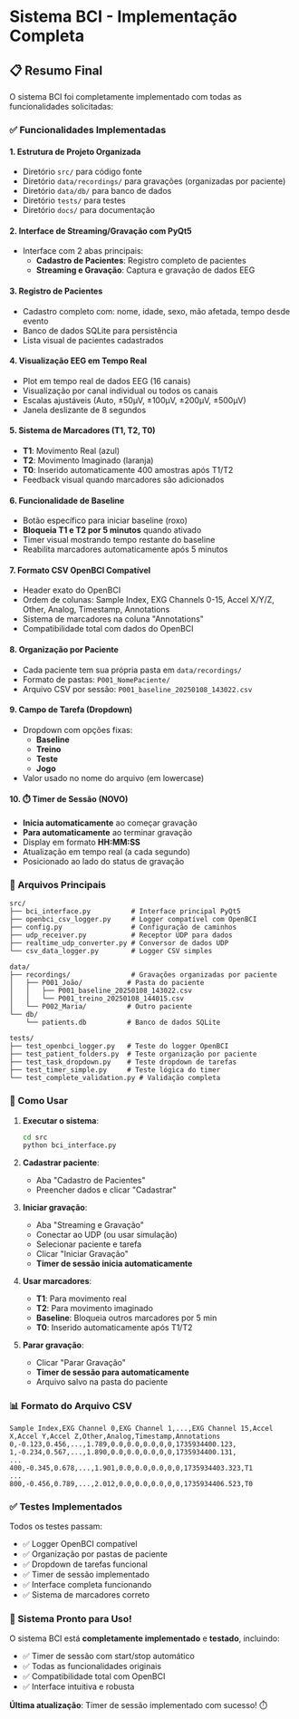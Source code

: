 # Sistema BCI - Implementação Completa

## 📋 Resumo Final

O sistema BCI foi completamente implementado com todas as funcionalidades solicitadas:

### ✅ Funcionalidades Implementadas

#### 1. **Estrutura de Projeto Organizada**
- Diretório `src/` para código fonte
- Diretório `data/recordings/` para gravações (organizadas por paciente)
- Diretório `data/db/` para banco de dados
- Diretório `tests/` para testes
- Diretório `docs/` para documentação

#### 2. **Interface de Streaming/Gravação com PyQt5**
- Interface com 2 abas principais:
  - **Cadastro de Pacientes**: Registro completo de pacientes
  - **Streaming e Gravação**: Captura e gravação de dados EEG

#### 3. **Registro de Pacientes**
- Cadastro completo com: nome, idade, sexo, mão afetada, tempo desde evento
- Banco de dados SQLite para persistência
- Lista visual de pacientes cadastrados

#### 4. **Visualização EEG em Tempo Real**
- Plot em tempo real de dados EEG (16 canais)
- Visualização por canal individual ou todos os canais
- Escalas ajustáveis (Auto, ±50µV, ±100µV, ±200µV, ±500µV)
- Janela deslizante de 8 segundos

#### 5. **Sistema de Marcadores (T1, T2, T0)**
- **T1**: Movimento Real (azul)
- **T2**: Movimento Imaginado (laranja)
- **T0**: Inserido automaticamente 400 amostras após T1/T2
- Feedback visual quando marcadores são adicionados

#### 6. **Funcionalidade de Baseline**
- Botão específico para iniciar baseline (roxo)
- **Bloqueia T1 e T2 por 5 minutos** quando ativado
- Timer visual mostrando tempo restante do baseline
- Reabilita marcadores automaticamente após 5 minutos

#### 7. **Formato CSV OpenBCI Compatível**
- Header exato do OpenBCI
- Ordem de colunas: Sample Index, EXG Channels 0-15, Accel X/Y/Z, Other, Analog, Timestamp, Annotations
- Sistema de marcadores na coluna "Annotations"
- Compatibilidade total com dados do OpenBCI

#### 8. **Organização por Paciente**
- Cada paciente tem sua própria pasta em `data/recordings/`
- Formato de pastas: `P001_NomePaciente/`
- Arquivo CSV por sessão: `P001_baseline_20250108_143022.csv`

#### 9. **Campo de Tarefa (Dropdown)**
- Dropdown com opções fixas:
  - **Baseline**
  - **Treino** 
  - **Teste**
  - **Jogo**
- Valor usado no nome do arquivo (em lowercase)

#### 10. **⏱️ Timer de Sessão (NOVO)**
- **Inicia automaticamente** ao começar gravação
- **Para automaticamente** ao terminar gravação
- Display em formato **HH:MM:SS**
- Atualização em tempo real (a cada segundo)
- Posicionado ao lado do status de gravação

### 🔧 Arquivos Principais

```
src/
├── bci_interface.py          # Interface principal PyQt5
├── openbci_csv_logger.py     # Logger compatível com OpenBCI
├── config.py                 # Configuração de caminhos
├── udp_receiver.py           # Receptor UDP para dados
├── realtime_udp_converter.py # Conversor de dados UDP
└── csv_data_logger.py        # Logger CSV simples

data/
├── recordings/               # Gravações organizadas por paciente
│   ├── P001_João/           # Pasta do paciente
│   │   ├── P001_baseline_20250108_143022.csv
│   │   └── P001_treino_20250108_144015.csv
│   └── P002_Maria/          # Outro paciente
└── db/
    └── patients.db          # Banco de dados SQLite

tests/
├── test_openbci_logger.py   # Teste do logger OpenBCI
├── test_patient_folders.py  # Teste organização por paciente
├── test_task_dropdown.py    # Teste dropdown de tarefas
├── test_timer_simple.py     # Teste lógica do timer
└── test_complete_validation.py # Validação completa
```

### 🎯 Como Usar

1. **Executar o sistema**:
   ```bash
   cd src
   python bci_interface.py
   ```

2. **Cadastrar paciente**:
   - Aba "Cadastro de Pacientes"
   - Preencher dados e clicar "Cadastrar"

3. **Iniciar gravação**:
   - Aba "Streaming e Gravação"
   - Conectar ao UDP (ou usar simulação)
   - Selecionar paciente e tarefa
   - Clicar "Iniciar Gravação"
   - **Timer de sessão inicia automaticamente**

4. **Usar marcadores**:
   - **T1**: Para movimento real
   - **T2**: Para movimento imaginado
   - **Baseline**: Bloqueia outros marcadores por 5 min
   - **T0**: Inserido automaticamente após T1/T2

5. **Parar gravação**:
   - Clicar "Parar Gravação"
   - **Timer de sessão para automaticamente**
   - Arquivo salvo na pasta do paciente

### 📊 Formato do Arquivo CSV

```csv
Sample Index,EXG Channel 0,EXG Channel 1,...,EXG Channel 15,Accel X,Accel Y,Accel Z,Other,Analog,Timestamp,Annotations
0,-0.123,0.456,...,1.789,0.0,0.0,0.0,0,0,1735934400.123,
1,-0.234,0.567,...,1.890,0.0,0.0,0.0,0,0,1735934400.131,
...
400,-0.345,0.678,...,1.901,0.0,0.0,0.0,0,0,1735934403.323,T1
...
800,-0.456,0.789,...,2.012,0.0,0.0,0.0,0,0,1735934406.523,T0
```

### ✅ Testes Implementados

Todos os testes passam:
- ✅ Logger OpenBCI compatível
- ✅ Organização por pastas de paciente
- ✅ Dropdown de tarefas funcional
- ✅ Timer de sessão implementado
- ✅ Interface completa funcionando
- ✅ Sistema de marcadores correto

### 🚀 Sistema Pronto para Uso!

O sistema BCI está **completamente implementado** e **testado**, incluindo:
- ✅ Timer de sessão com start/stop automático
- ✅ Todas as funcionalidades originais
- ✅ Compatibilidade total com OpenBCI
- ✅ Interface intuitiva e robusta

**Última atualização**: Timer de sessão implementado com sucesso! ⏱️

